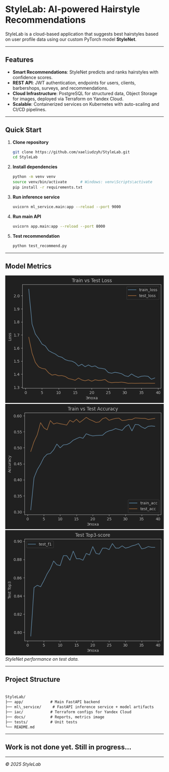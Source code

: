 # StyleLab: AI-powered Hairstyle Recommendations

StyleLab is a cloud-based application that suggests best hairstyles based on user profile data using our custom PyTorch model **StyleNet**.

---

## Features

* **Smart Recommendations**: StyleNet predicts and ranks hairstyles with confidence scores.
* **REST API**: JWT authentication, endpoints for users, clients, barbershops, surveys, and recommendations.
* **Cloud Infrastructure**: PostgreSQL for structured data, Object Storage for images, deployed via Terraform on Yandex Cloud.
* **Scalable**: Containerized services on Kubernetes with auto-scaling and CI/CD pipelines.

---

## Quick Start

1. **Clone repository**

   ```bash
   git clone https://github.com/xaeliudzyh/StyleLab.git
   cd StyleLab
   ```
   
2. **Install dependencies**
   ```bash
   python -m venv venv
   source venv/bin/activate      # Windows: venv\Scripts\activate
   pip install -r requirements.txt
   ```

3. **Run inference service**
   ```bash
   uvicorn ml_service.main:app --reload --port 9000
   ```

4. **Run main API**
   ```bash
   uvicorn app.main:app --reload --port 8000
   ```

5. **Test recommendation**
   ```bash
   python test_recommend.py
   ```

---
## Model Metrics
![Model Metrics](docs/metrics/loss)
![Model Metrics](docs/metrics/acc1)
![Model Metrics](docs/metrics/acc3)
*StyleNet performance on test data.*

---
## Project Structure
```

StyleLab/
├── app/            # Main FastAPI backend
├── ml\_service/     # FastAPI inference service + model artifacts
├── iac/            # Terraform configs for Yandex Cloud
├── docs/           # Reports, metrics image
├── tests/          # Unit tests
└── README.md

```

---
## Work is not done yet. Still in progress...

---
*© 2025 StyleLab*
